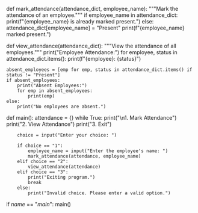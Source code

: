 def mark_attendance(attendance_dict, employee_name):
    """Mark the attendance of an employee."""
    if employee_name in attendance_dict:
        print(f"{employee_name} is already marked present.")
    else:
        attendance_dict[employee_name] = "Present"
        print(f"{employee_name} marked present.")

def view_attendance(attendance_dict):
    """View the attendance of all employees."""
    print("Employee Attendance:")
    for employee, status in attendance_dict.items():
        print(f"{employee}: {status}")

    absent_employees = [emp for emp, status in attendance_dict.items() if status != "Present"]
    if absent_employees:
        print("Absent Employees:")
        for emp in absent_employees:
            print(emp)
    else:
        print("No employees are absent.")

def main():
    attendance = {}
    while True:
        print("\n1. Mark Attendance")
        print("2. View Attendance")
        print("3. Exit")

        choice = input("Enter your choice: ")

        if choice == "1":
            employee_name = input("Enter the employee's name: ")
            mark_attendance(attendance, employee_name)
        elif choice == "2":
            view_attendance(attendance)
        elif choice == "3":
            print("Exiting program.")
            break
        else:
            print("Invalid choice. Please enter a valid option.")

if _name_ == "_main_":
    main()
